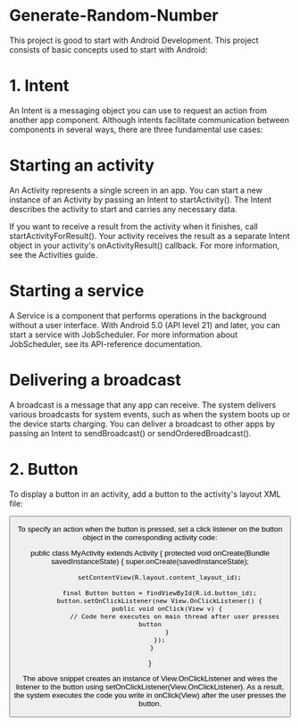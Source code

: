 # Generate-Random-Number
This project is good to start with Android Development.
This project consists of basic concepts used to start with Android:
# 1. Intent
An Intent is a messaging object you can use to request an action from another app component. Although intents facilitate communication between components in several ways, there are three fundamental use cases:

  # Starting an activity
  An Activity represents a single screen in an app. You can start a new instance of an Activity by passing an Intent to startActivity().     The Intent describes the activity to start and carries any necessary data.

  If you want to receive a result from the activity when it finishes, call startActivityForResult(). Your activity receives the result as   a separate Intent object in your activity's onActivityResult() callback. For more information, see the Activities guide.

  # Starting a service
  A Service is a component that performs operations in the background without a user interface. With Android 5.0 (API level 21) and later,   you can start a service with JobScheduler. For more information about JobScheduler, see its API-reference documentation.



  # Delivering a broadcast
  A broadcast is a message that any app can receive. The system delivers various broadcasts for system events, such as when the system       boots up or the device starts charging. You can deliver a broadcast to other apps by passing an Intent to sendBroadcast() or   sendOrderedBroadcast().

# 2. Button

  To display a button in an activity, add a button to the activity's layout XML file:
   

 <Button
     android:id="@+id/button_id"
     android:layout_height="wrap_content"
     android:layout_width="wrap_content"
     android:text="@string/self_destruct" />
     
     
To specify an action when the button is pressed, set a click listener on the button object in the corresponding activity code:

 public class MyActivity extends Activity {
     protected void onCreate(Bundle savedInstanceState) {
         super.onCreate(savedInstanceState);

         setContentView(R.layout.content_layout_id);

         final Button button = findViewById(R.id.button_id);
         button.setOnClickListener(new View.OnClickListener() {
             public void onClick(View v) {
                 // Code here executes on main thread after user presses button
             }
         });
     }
 }
 
 
The above snippet creates an instance of View.OnClickListener and wires the listener to the button using setOnClickListener(View.OnClickListener). As a result, the system executes the code you write in onClick(View) after the user presses the button.
